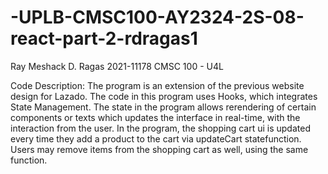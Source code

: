 # -UPLB-CMSC100-AY2324-2S-08-react-part-2-rdragas1


Ray Meshack D. Ragas
2021-11178
CMSC 100 - U4L

Code Description:
The program is an extension of the previous website design for Lazado. The code in this program uses Hooks, which integrates State Management. The state in the program allows rerendering of certain components or texts which updates the interface in real-time, with the interaction from the user. In the program, the shopping cart ui is updated every time they add a product to the cart via updateCart statefunction. Users may remove items from the shopping cart as well, using the same function.
